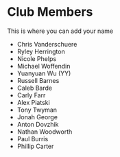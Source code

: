 Club Members
============

This is where you can add your name 



* Chris Vanderschuere
* Ryley Herrington
* Nicole Phelps
* Michael Woffendin
* Yuanyuan Wu (YY)
* Russell Barnes
* Caleb Barde
* Carly Farr
* Alex Piatski
* Tony Twyman
* Jonah George
* Anton Dovzhik
* Nathan Woodworth
* Paul Burris
* Phillip Carter
